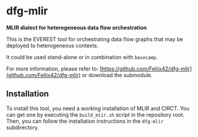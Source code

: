 # dfg-mlir

**MLIR dialect for heterogeneous data flow orchestration**

This is the EVEREST tool for orchestrating data flow graphs that may be deployed to heterogeneous contexts.

It could be used stand-alone or in combination with `basecamp`.

For more information, please refer to: [https://github.com/Feliix42/dfg-mlir](github.com/Feliix42/dfg-mlir) or download the submodule.

## Installation

To install this tool, you need a working installation of MLIR and CIRCT.
You can get one by executing the `build_mlir.sh` script in the repository root.
Then, you can follow the installation instructions in the  `dfg-mlir` subdirectory.
